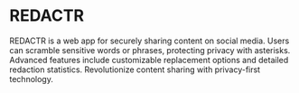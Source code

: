 # REDACTR
REDACTR is a web app for securely sharing content on social media. Users can scramble sensitive words or phrases, protecting privacy with asterisks. Advanced features include customizable replacement options and detailed redaction statistics. Revolutionize content sharing with privacy-first technology.

